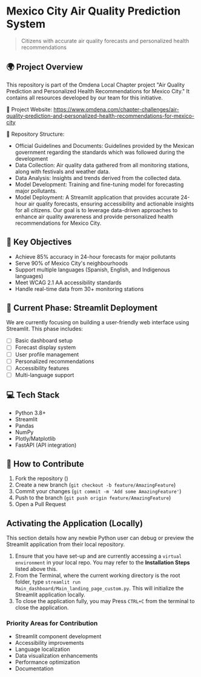 # Mexico City Air Quality Prediction System 
> Citizens with accurate air quality forecasts and personalized health recommendations

## 🌍 Project Overview
This repository is part of the Omdena Local Chapter project "Air Quality Prediction and Personalized Health Recommendations for Mexico City." It contains all resources developed by our team for this initiative.

📌 Project Website: https://www.omdena.com/chapter-challenges/air-quality-prediction-and-personalized-health-recommendations-for-mexico-city

📂 Repository Structure:
- Official Guidelines and Documents: Guidelines provided by the Mexican government regarding the standards which was followed during the development
- Data Collection: Air quality data gathered from all monitoring stations, along with festivals and weather data.
- Data Analysis: Insights and trends derived from the collected data.
- Model Development: Training and fine-tuning model for forecasting major pollutants.
- Model Deployment: A Streamlit application that provides accurate 24-hour air quality forecasts, ensuring accessibility and actionable insights for all citizens.
Our goal is to leverage data-driven approaches to enhance air quality awareness and provide personalized health recommendations for Mexico City.

## 🎯 Key Objectives
- Achieve 85% accuracy in 24-hour forecasts for major pollutants
- Serve 90% of Mexico City's neighbourhoods
- Support multiple languages (Spanish, English, and Indigenous languages)
- Meet WCAG 2.1 AA accessibility standards
- Handle real-time data from 30+ monitoring stations

## 🚀 Current Phase: Streamlit Deployment
We are currently focusing on building a user-friendly web interface using Streamlit. This phase includes:

- [ ] Basic dashboard setup
- [ ] Forecast display system
- [ ] User profile management
- [ ] Personalized recommendations
- [ ] Accessibility features
- [ ] Multi-language support

## 💻 Tech Stack
- Python 3.8+
- Streamlit
- Pandas
- NumPy
- Plotly/Matplotlib
- FastAPI (API integration)

## 🤝 How to Contribute

1. Fork the repository ()
2. Create a new branch (`git checkout -b feature/AmazingFeature`)
3. Commit your changes (`git commit -m 'Add some AmazingFeature'`)
4. Push to the branch (`git push origin feature/AmazingFeature`)
5. Open a Pull Request

## Activating the Application (Locally)
This section details how any newbie Python user can debug or preview the Streamlit application from their local repository.

1. Ensure that you have set-up and are currently accessing a `virtual environment` in your local repo. You may refer to the **Installation Steps** listed above this.
2. From the Terminal, where the current working directory is the root folder, type `streamlit run Main_dashboard/Main_landing_page_custom.py`. This will initialize the Streamlit application locally.
3. To close the application fully, you may Press `CTRL+C` from the terminal to close the application.

### Priority Areas for Contribution
- Streamlit component development
- Accessibility improvements
- Language localization
- Data visualization enhancements
- Performance optimization
- Documentation
